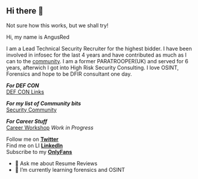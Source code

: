 ## Hi there 👋  

Not sure how this works, but we shall try!  

Hi, my name is AngusRed

I am a Lead Technical Security Recruiter for the highest bidder. I have been involved in infosec for the last 4 years and have contributed as much as I can to the [community](https://github.com/AngusRed/Security-Community-Involvement). I am a former PARATROOPER(UK) and served for 6 years, afterwich I got into High Risk Security Consulting. I love OSINT, Forensics and hope to be DFIR consultant one day.    

***For DEF CON***    
[DEF CON Links](https://github.com/AngusRed/DEF-CON-Links)  

***For my list of Community bits***  
[Security Community](https://github.com/AngusRed/Security-Community-Involvement) 

***For Career Stuff***  
[Career Workshop](https://github.com/AngusRed/Career-Workshop) *Work in Progress*

Follow me on [**Twitter**](https://twitter.com/AngusRedBlue)  
Find me on LI [**LinkedIn**](https://www.linkedin.com/in/chwroth/)  
Subscribe to my [**OnlyFans**](https://www.youtube.com/watch?v=dQw4w9WgXcQ)  

- 💬 Ask me about Resume Reviews  
- 🌱 I’m currently learning forensics and OSINT  


<!--
**AngusRed/AngusRed** is a ✨ _special_ ✨ repository because its `README.md` (this file) appears on your GitHub profile.

Here are some ideas to get you started:

- 🔭 I’m currently working on ... this repo
...
- 👯 I’m looking to collaborate on ...
- 🤔 I’m looking for help with ...

- 📫 How to reach me: ...
- 😄 Pronouns: ...
- ⚡ Fun fact: ...
-->
